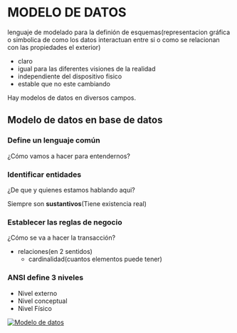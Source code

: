 # MODELO DE DATOS

lenguaje de modelado para la definión de esquemas(representacion gráfica o simbolica de como los datos interactuan entre si o como se relacionan con las propiedades el exterior)

- claro
- igual para las diferentes visiones de la realidad
- independiente del dispositivo fisico
- estable que no este cambiando

Hay modelos de datos en diversos campos.

## Modelo de datos en base de datos

### Define un lenguaje común

¿Cómo vamos a hacer para entendernos?


### Identificar entidades
¿De que y quienes estamos hablando aqui?

Siempre son **sustantivos**(Tiene existencia real)

### Establecer las reglas de negocio
¿Cómo se va a hacer la transacción?

- relaciones(en 2 sentidos)
  - cardinalidad(cuantos elementos puede tener)


### ANSI define 3 niveles

- Nivel externo
- Nivel conceptual
- Nivel Físico

[![Modelo de datos](https://www.marketingdirecto.com/wp-content/uploads/2019/09/video-online.jpg)](https://drive.google.com/file/d/1dbS9GoTMgU7aWVbclyaOzbN_4193Fftl/view?usp=sharing "Modelo de datos")
